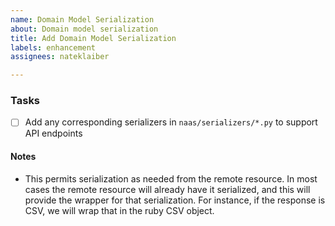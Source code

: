 ```yaml
---
name: Domain Model Serialization
about: Domain model serialization
title: Add Domain Model Serialization
labels: enhancement
assignees: nateklaiber

---
```


### Tasks

* [ ] Add any corresponding serializers in `naas/serializers/*.py` to support API endpoints

#### Notes

* This permits serialization as needed from the remote resource. In most cases the remote resource will already have it serialized, and this will provide the wrapper for that serialization. For instance, if the response is CSV, we will wrap that in the ruby CSV object.

